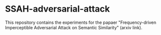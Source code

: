 # SSAH-adversarial-attack
This repository contains the experiments for the papaer "Frequency-driven Imperceptible Adversarial Attack on Semantic Similarity" (arxiv link). 
